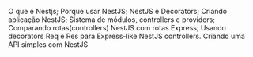 O que é Nestjs;
Porque usar NestJS;
NestJS e Decorators;
Criando aplicação NestJS;
Sistema de módulos, controllers e providers;
Comparando rotas(controllers) NestJS com rotas Express;
Usando decorators Req e Res para Express-like NestJS controllers.
Criando uma API simples com NestJS
